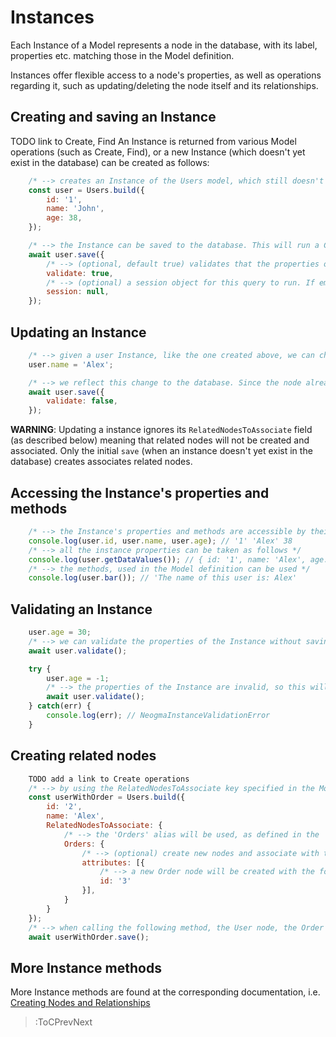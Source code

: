 # Instances

Each Instance of a Model represents a node in the database, with its label, properties etc. matching those in the Model definition.

Instances offer flexible access to a node's properties, as well as operations regarding it, such as updating/deleting the node itself and its relationships.

## Creating and saving an Instance
TODO link to Create, Find
An Instance is returned from various Model operations (such as Create, Find), or a new Instance (which doesn't yet exist in the database) can be created as follows:
```js
    /* --> creates an Instance of the Users model, which still doesn't exist in the database */
    const user = Users.build({
        id: '1',
        name: 'John',
        age: 38,
    });

    /* --> the Instance can be saved to the database. This will run a CREATE operation to create a node to match the Users Model configuration (label etc.) */
    await user.save({
        /* --> (optional, default true) validates that the properties of the Instance are valid, given the schema of the Model definition */
        validate: true,
        /* --> (optional) a session object for this query to run. If empty/null, a new session will be created TODO see more for session */
        session: null,
    });
```

## Updating an Instance
```js
    /* --> given a user Instance, like the one created above, we can change the properties of the Instance */
    user.name = 'Alex';

    /* --> we reflect this change to the database. Since the node already exists in the databse, neogma will automatically run a MATCH-SET operation to update just the name of this node */
    await user.save({
        validate: false,
    });
```

**WARNING**: Updating a instance ignores its `RelatedNodesToAssociate` field (as described below) meaning that related nodes will not be created and associated. Only the initial `save` (when an instance doesn't yet exist in the database) creates associates related nodes.

## Accessing the Instance's properties and methods
```js
    /* --> the Instance's properties and methods are accessible by their key */
    console.log(user.id, user.name, user.age); // '1' 'Alex' 38
    /* --> all the instance properties can be taken as follows */
    console.log(user.getDataValues()); // { id: '1', name: 'Alex', age: 38 }
    /* --> the methods, used in the Model definition can be used */
    console.log(user.bar()); // 'The name of this user is: Alex'
```

## Validating an Instance
```js
    user.age = 30;
    /* --> we can validate the properties of the Instance without saving it to the database. The properties of the Instance are valid, so this will not throw an error */
    await user.validate();

    try {
        user.age = -1;
        /* --> the properties of the Instance are invalid, so this will throw an error */
        await user.validate();
    } catch(err) { 
        console.log(err); // NeogmaInstanceValidationError
    }
```

## Creating related nodes
```js
    TODO add a link to Create operations
    /* --> by using the RelatedNodesToAssociate key specified in the Model definition, related nodes can also be created. For more examples, refer to the Create operations, as the same interface is used */
    const userWithOrder = Users.build({
        id: '2',
        name: 'Alex',
        RelatedNodesToAssociate: {
            /* --> the 'Orders' alias will be used, as defined in the 'Users' model */
            Orders: {
                /* --> (optional) create new nodes and associate with them */
                attributes: [{
                    /* --> a new Order node will be created with the following properties, and a relationship with the configuration of alias 'Orders' will be created (direction: out, name: CREATES) */
                    id: '3'
                }],
            }
        }
    });
    /* --> when calling the following method, the User node, the Order node and the relationship between them */
    await userWithOrder.save();
```

## More Instance methods
More Instance methods are found at the corresponding documentation, i.e. [Creating Nodes and Relationships](./Creating-Nodes-and-Relationships)

> :ToCPrevNext